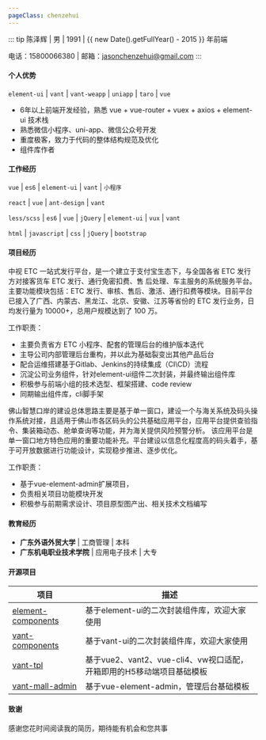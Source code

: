 ```yaml
---
pageClass: chenzehui
---
```


::: tip 陈泽辉 | 男 | 1991 | {{ new Date().getFullYear() - 2015 }} 年前端

电话：15800066380 | 邮箱：jasonchenzehui@gmail.com
:::

#### 个人优势

`element-ui` | `vant` | `vant-weapp` | `uniapp` | `taro` | `vue`

- 6年以上前端开发经验，熟悉 vue + vue-router + vuex + axios + element-ui 技术栈
- 熟悉微信小程序、uni-app、微信公众号开发
- 重度极客，致力于代码的整体结构规范及优化
- 组件库作者

#### 工作经历

<ExperienceCard title="广东中视信息科技有限公司 | 技术中心 | 前端工程师" value="2020.09 - 至今">

`vue` | `es6` | `element-ui` | `vant` | `小程序`

</ExperienceCard>

<ExperienceCard title="广州创思云网络科技有限公司 | 技术部 | 前端工程师" value="2019.04 - 2019.12">

`react` | `vue` | `ant-design` | `vant`

</ExperienceCard>

<ExperienceCard title="佛山市电子口岸有限公司 | 技术部 | 前端工程师" value="2015.11 - 2019.04">

`less/scss` | `es6` | `vue` | `jQuery` | `element-ui` | `vux` | `vant`

</ExperienceCard>

<ExperienceCard title="广东优匙网络技术有限公司 | 技术部 | 前端实习" value="2015.02 - 2015.08">

`html` | `javascript` | `css` | `jQuery` | `bootstrap`

</ExperienceCard>

#### 项目经历

<ExperienceCard title="中视ETC一站式发行平台" value="2020.09 - 至今">

中视 ETC 一站式发行平台，是一个建立于支付宝生态下，与全国各省 ETC 发行方对接客货车 ETC 发行、通行免密扣费、售 后处理、车主服务的系统服务平台。 主要功能模块包括：ETC
发行、审核、售后、激活、通行扣费等模块。目前平台已接入了广西、内蒙古、黑龙江、北京、安徽、江苏等省份的 ETC 发行业务，日均发行量为 10000+，总用户规模达到了 100 万。

工作职责：

- 主要负责省方 ETC 小程序、配套的管理后台的维护版本迭代
- 主导公司内部管理后台重构，并以此为基础裂变出其他产品后台
- 配合运维搭建基于Gitlab、Jenkins的持续集成（CI\CD）流程
- 沉淀公司业务组件，针对element-ui组件二次封装，并最终输出组件库
- 积极参与前端小组的技术选型、框架搭建、code review
- 同期输出组件库，cli脚手架

</ExperienceCard>

<ExperienceCard title="佛山智慧码头" value="2020.09 - 至今">

佛山智慧口岸的建设总体思路主要是基于单一窗口，建设一个与海关系统及码头操作系统对接，且适用于佛山市各区码头的公共基础应用平台，应用平台提供查验指令、集装箱动态、舱单查询等功能，并为海关提供风险预警分析。
该应用平台是单一窗口地方特色应用的重要功能补充。平台建设以信息化程度高的码头着手，基于可开放数据进行功能设计，实现稳步推进、逐步优化。

工作职责：

- 基于vue-element-admin扩展项目，
- 负责相关项目功能模块开发
- 积极参与前期需求设计、项目原型图产出、相关技术文档编写

</ExperienceCard>

#### 教育经历

- **广东外语外贸大学** | 工商管理 | 本科
- **广东机电职业技术学院** | 应用电子技术 | 大专

#### 开源项目

| 项目   | 描述                                            |
| ------ |-----------------------------------------------|
| [element-components](https://github.com/zehuichan/element-components)  | 基于element-ui的二次封装组件库，欢迎大家使用                   |
| [vant-components](https://github.com/zehuichan/vant-components)  | 基于vant-ui的二次封装组件库，欢迎大家使用                      |
| [vant-tpl](https://github.com/zehuichan/vant-tpl) | 基于vue2、vant2、vue-cli4、vw视口适配，开箱即用的H5移动端项目基础模板 |
| [vant-mall-admin](https://github.com/zehuichan/vant-mall-admin)  | 基于vue-element-admin，管理后台基础模板                  |

#### 致谢

感谢您花时间阅读我的简历，期待能有机会和您共事

